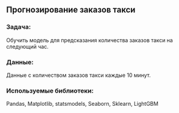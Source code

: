 ## Прогнозирование заказов такси

### Задача:  
Обучить модель для предсказания количества заказов такси на следующий час.

### Данные:   
Данные с количеством заказов такси каждые 10 минут.

### Используемые библиотеки:  
Pandas, Matplotlib, statsmodels, Seaborn, Sklearn, LightGBM
